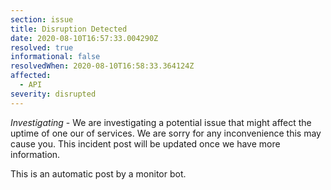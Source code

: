 ```yaml
---
section: issue
title: Disruption Detected
date: 2020-08-10T16:57:33.004290Z
resolved: true
informational: false
resolvedWhen: 2020-08-10T16:58:33.364124Z
affected:
  - API
severity: disrupted
---
```

*Investigating* - We are investigating a potential issue that might affect the uptime of one our of services. We are sorry for any inconvenience this may cause you. This incident post will be updated once we have more information.

This is an automatic post by a monitor bot.
        